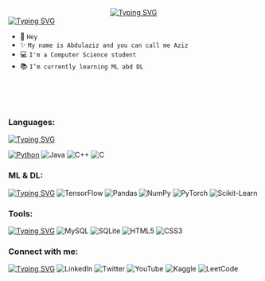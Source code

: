 

<div align="center">
  <a href="https://github.com/A-F-F-A"><img src="https://readme-typing-svg.demolab.com?font=Fira+Code&pause=1000&color=28C3B1&width=435&height=30&lines=Hi,+I'm+Abdulaziz+F.+F.+Almalki" alt="Typing SVG" />
</div>
<a href="https://git.io/typing-svg"><img src="https://readme-typing-svg.demolab.com?font=Fira+Code&duration=1&pause=500&color=28C3B1&width=990&height=15&lines=-+-+-+-------+-+-+----------+-+-+-+------+-+-+----------+-+-+-----+-+-+------------" alt="Typing SVG" /></a>

- 👋 ``Hey``
- ✨ ``My name is Abdulaziz and you can call me Aziz``
- 💻 ``I'm a Computer Science student``
- 📚 ``I’m currently learning ML abd DL``


<br/>
<br/>
<br/>
    
### Languages: 
<a href="https://git.io/typing-svg"><img src="https://readme-typing-svg.demolab.com?font=Fira+Code&duration=1&pause=500&color=28C3B1&width=990&height=15&lines=-+-+-+-------+-+-+----------+-+-+-+------+-+-+----------+-+-+-----+-+-+------------" alt="Typing SVG" /></a>
<!--<a href="https://git.io/typing-svg"><img src="https://readme-typing-svg.demolab.com?font=Fira+Code&duration=1000&pause=500&color=28C3B1&width=990&height=20&lines=-+-+-+-------+-+-+----------+-+-+-+------+-+-+----------+-+-+-----+-+-+------------" alt="Typing SVG" /></a>-->
[![Python](https://img.shields.io/badge/python-black?style=for-the-badge&logo=python)](https://github.com/A-F-F-A)
![Java](https://img.shields.io/badge/java-black?style=for-the-badge&logo=openjdk&logoColor=f73f3f)
![C++](https://img.shields.io/badge/c++-black?style=for-the-badge&logo=cplusplus&logoColor=1A33F7)
![C](https://img.shields.io/badge/c-black?style=for-the-badge&logo=c)
<!--![C#](https://img.shields.io/badge/c%23-black?style=for-the-badge&logo=c-sharp&logoColor=821FF7)-->

<!--![JavaScript](https://img.shields.io/badge/javascript-black?style=for-the-badge&logo=javascript)-->




### ML & DL: 
<a href="https://git.io/typing-svg"><img src="https://readme-typing-svg.demolab.com?font=Fira+Code&duration=1&pause=500&color=28C3B1&width=990&height=15&lines=-+-+-+-------+-+-+----------+-+-+-+------+-+-+----------+-+-+-----+-+-+------------" alt="Typing SVG" /></a>
![TensorFlow](https://img.shields.io/badge/TensorFlow-black?style=for-the-badge&logo=TensorFlow)
![Pandas](https://img.shields.io/badge/pandas-black?style=for-the-badge&logo=pandas&logoColor=blue)
![NumPy](https://img.shields.io/badge/numpy-black?style=for-the-badge&logo=numpy&logoColor=cyan)
![PyTorch](https://img.shields.io/badge/PyTorch-black?style=for-the-badge&logo=PyTorch)
![Scikit-Learn](https://img.shields.io/badge/scikit--learn-black?style=for-the-badge&logo=scikit-learn)
<!--![SciPy](https://img.shields.io/badge/SciPy-black?style=for-the-badge&logo=scipy)

![MLFlow](https://img.shields.io/badge/mlflow-black?style=for-the-badge&logo=numpy&logoColor=blue)-->
<!--
[![My Skills](https://skillicons.dev/icons?i=pytorch,tensorflow)](https://skillicons.dev)
<a href="https://scikit-learn.org/" target="_blank" rel="noreferrer"> <img src="https://upload.wikimedia.org/wikipedia/commons/0/05/Scikit_learn_logo_small.svg" alt="scikit_learn" width="40" height="40"/> </a> 
<a href="https://pandas.pydata.org/" target="_blank" rel="noreferrer"> <img src="https://raw.githubusercontent.com/devicons/devicon/2ae2a900d2f041da66e950e4d48052658d850630/icons/pandas/pandas-original.svg" alt="pandas" width="40" height="40"/> </a>
### Tools: 
<a href="https://git.io/typing-svg"><img src="https://readme-typing-svg.demolab.com?font=Fira+Code&duration=1000&pause=1000&color=28C3B1&multiline=true&width=990&height=20&lines=-+-+-+-------+-+-+----------+-+-+-+------+-+-+----------+-+-+-----+-+-+------------" alt="Typing SVG" /></a>
-->
<!--
<div align="left">
  <a href="https://www.python.org/" target="_blank"><img style="margin: 10px" src="https://profilinator.rishav.dev/skills-assets/python-original.svg" alt="Python" height="40" /></a>
  <a href="https://www.tensorflow.org/" target="_blank"><img style="margin: 10px" src="https://profilinator.rishav.dev/skills-assets/tensorflow-icon.svg" alt="TensorFlow" height="40" /></a>
  //<a href="https://pytorch.org/" target="_blank"><img style="margin: 10px" src="https://profilinator.rishav.dev/skills-assets/pytorch-icon.svg" alt="pytorch" height="40" /></a>  
  //<a href="https://flask.palletsprojects.com/" target="_blank"><img style="margin: 10px" src="https://profilinator.rishav.dev/skills-assets/flask.png" alt="Flask" height="40" /></a>  
  //<a href="https://www.djangoproject.com/" target="_blank" rel="noreferrer"> <img src="https://cdn.worldvectorlogo.com/logos/django.svg" alt="django" width="40" height="40"/> </a> 
  //<a href="https://scikit-learn.org/" target="_blank" rel="noreferrer"> <img src="https://upload.wikimedia.org/wikipedia/commons/0/05/Scikit_learn_logo_small.svg" alt="scikit_learn" width="40" height="40"/> </a> 
 // <a href="https://pandas.pydata.org/" target="_blank" rel="noreferrer"> <img src="https://raw.githubusercontent.com/devicons/devicon/2ae2a900d2f041da66e950e4d48052658d850630/icons/pandas/pandas-original.svg" alt="pandas" width="40" height="40"/> </a>
  //<a href="https://www.r-project.org/" target="_blank"><img style="margin: 10px" src="https://profilinator.rishav.dev/skills-assets/r.svg" alt="R" height="40" /></a>  
 // <a href="https://www.javascript.com/" target="_blank"><img style="margin: 10px" src="https://profilinator.rishav.dev/skills-assets/javascript-original.svg" alt="JavaScript" height="40" /></a>  
  //<a href="https://en.wikipedia.org/wiki/HTML5" target="_blank"><img style="margin: 10px" src="https://profilinator.rishav.dev/skills-assets/html5-original-wordmark.svg" alt="HTML5" height="40" /></a>  
  //<a href="https://www.w3schools.com/css/" target="_blank"><img style="margin: 10px" src="https://profilinator.rishav.dev/skills-assets/css3-original-wordmark.svg" alt="CSS3" height="40" /></a>  
  //<a href="https://www.mysql.com/" target="_blank"><img style="margin: 10px" src="https://profilinator.rishav.dev/skills-assets/mysql-original-wordmark.svg" alt="MySQL" height="40" /></a>  
  //<a href="https://docs.microsoft.com/en-us/dotnet/csharp/" target="_blank"><img style="margin: 10px" src="https://profilinator.rishav.dev/skills-assets/csharp-original.svg" alt="C#" height="40" /></a>  
  //<a href="https://dotnet.microsoft.com/download/dotnet-framework" target="_blank"><img style="margin: 10px" src="https://profilinator.rishav.dev/skills-assets/dot-net-original-wordmark.svg" alt=".NET" height="40" /></a>
  //<a href="https://azure.microsoft.com/en-in/" target="_blank"><img style="margin: 10px" src="https://profilinator.rishav.dev/skills-assets/microsoft_azure-icon.svg" alt="Azure" height="40" /></a>  
  //<a href="https://unity.com/" target="_blank"><img style="margin: 10px" src="https://profilinator.rishav.dev/skills-assets/unity.png" alt="Unity" height="40" /></a>  
  //<a href="https://www.java.com/" target="_blank"><img style="margin: 10px" src="https://profilinator.rishav.dev/skills-assets/java-original-wordmark.svg" alt="Java" height="40" /></a>  
  //<a href="https://github.com/" target="_blank"><img style="margin: 10px" src="https://profilinator.rishav.dev/skills-assets/git-scm-icon.svg" alt="Git" height="40" /></a>  
  //<a href="https://www.linux.org/" target="_blank"><img style="margin: 10px" src="https://profilinator.rishav.dev/skills-assets/linux-original.svg" alt="Linux" height="40" /></a>  
</div>-->

### Tools:
<a href="https://git.io/typing-svg"><img src="https://readme-typing-svg.demolab.com?font=Fira+Code&duration=1&pause=500&color=28C3B1&width=990&height=15&lines=-+-+-+-------+-+-+----------+-+-+-+------+-+-+----------+-+-+-----+-+-+------------" alt="Typing SVG" /></a>
![MySQL](https://img.shields.io/badge/mysql-black?style=for-the-badge&logo=mysql)
![SQLite](https://img.shields.io/badge/sqlite-black?style=for-the-badge&logo=sqlite)
![HTML5](https://img.shields.io/badge/html5-black?style=for-the-badge&logo=html5)
![CSS3](https://img.shields.io/badge/css3-black?style=for-the-badge&logo=css3)
<!--![Unity](https://img.shields.io/badge/unity-black?style=for-the-badge&logo=unity)-->
### Connect with me:
<a href="https://git.io/typing-svg"><img src="https://readme-typing-svg.demolab.com?font=Fira+Code&duration=1&pause=500&color=28C3B1&width=990&height=15&lines=-+-+-+-------+-+-+----------+-+-+-+------+-+-+----------+-+-+-----+-+-+------------" alt="Typing SVG" /></a>
![LinkedIn](https://img.shields.io/badge/linkedin-000000?style=for-the-badge&logo=linkedin)
![Twitter](https://img.shields.io/badge/Twitter-000000?style=for-the-badge&logo=Twitter)
![YouTube](https://img.shields.io/badge/YouTube-000000?style=for-the-badge&logo=YouTube&logoColor=f73f3f)
![Kaggle](https://img.shields.io/badge/Kaggle-000000?style=for-the-badge&logo=kaggle)
![LeetCode](https://img.shields.io/badge/LeetCode-000000?style=for-the-badge&logo=LeetCode)


